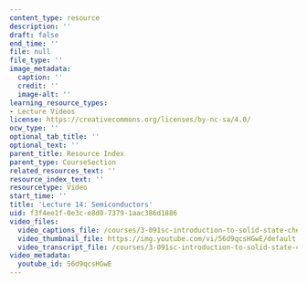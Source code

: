 ```yaml
---
content_type: resource
description: ''
draft: false
end_time: ''
file: null
file_type: ''
image_metadata:
  caption: ''
  credit: ''
  image-alt: ''
learning_resource_types:
- Lecture Videos
license: https://creativecommons.org/licenses/by-nc-sa/4.0/
ocw_type: ''
optional_tab_title: ''
optional_text: ''
parent_title: Resource Index
parent_type: CourseSection
related_resources_text: ''
resource_index_text: ''
resourcetype: Video
start_time: ''
title: 'Lecture 14: Semiconductors'
uid: f3f4ee1f-0e3c-e8d0-7379-1aac386d1886
video_files:
  video_captions_file: /courses/3-091sc-introduction-to-solid-state-chemistry-fall-2010/c8a923486fcc5754b8f004f09c327016_56d9qcsHGwE.vtt
  video_thumbnail_file: https://img.youtube.com/vi/56d9qcsHGwE/default.jpg
  video_transcript_file: /courses/3-091sc-introduction-to-solid-state-chemistry-fall-2010/2ebb061164b6e5c2133bc0df842413a3_56d9qcsHGwE.pdf
video_metadata:
  youtube_id: 56d9qcsHGwE
---
```

